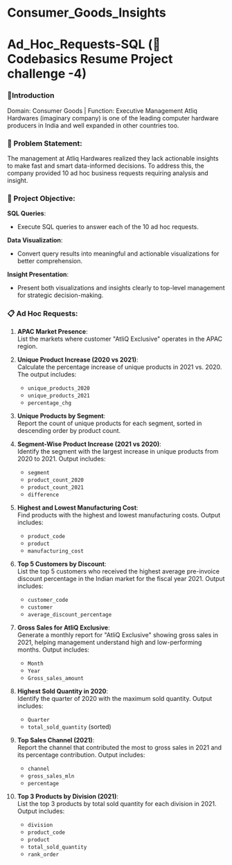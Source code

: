 # Consumer_Goods_Insights
# Ad_Hoc_Requests-SQL (📄 Codebasics Resume Project challenge -4)

### 👋Introduction

Domain:  Consumer Goods | Function: Executive Management
Atliq Hardwares (imaginary company) is one of the leading computer hardware producers in India and well expanded in other countries too.

### 📑 Problem Statement:

The management at Atliq Hardwares realized they lack actionable insights to make fast and smart data-informed decisions. To address this, the company provided 10 ad hoc business requests requiring analysis and insight.


### 📝 Project Objective:
**SQL Queries**:  
- Execute SQL queries to answer each of the 10 ad hoc requests.

**Data Visualization**:  
- Convert query results into meaningful and actionable visualizations for better comprehension.

**Insight Presentation**:  
- Present both visualizations and insights clearly to top-level management for strategic decision-making.


### 📋 Ad Hoc Requests:<br />
1. **APAC Market Presence**:  
   List the markets where customer "AtliQ Exclusive" operates in the APAC region.

2. **Unique Product Increase (2020 vs 2021)**:  
   Calculate the percentage increase of unique products in 2021 vs. 2020. The output includes:  
   - `unique_products_2020`  
   - `unique_products_2021`  
   - `percentage_chg`

3. **Unique Products by Segment**:  
   Report the count of unique products for each segment, sorted in descending order by product count.

4. **Segment-Wise Product Increase (2021 vs 2020)**:  
   Identify the segment with the largest increase in unique products from 2020 to 2021. Output includes:  
   - `segment`  
   - `product_count_2020`  
   - `product_count_2021`  
   - `difference`

5. **Highest and Lowest Manufacturing Cost**:  
   Find products with the highest and lowest manufacturing costs. Output includes:  
   - `product_code`  
   - `product`  
   - `manufacturing_cost`

6. **Top 5 Customers by Discount**:  
   List the top 5 customers who received the highest average pre-invoice discount percentage in the Indian market for the fiscal year 2021. Output includes:  
   - `customer_code`  
   - `customer`  
   - `average_discount_percentage`

7. **Gross Sales for AtliQ Exclusive**:  
   Generate a monthly report for "AtliQ Exclusive" showing gross sales in 2021, helping management understand high and low-performing months. Output includes:  
   - `Month`  
   - `Year`  
   - `Gross_sales_amount`

8. **Highest Sold Quantity in 2020**:  
   Identify the quarter of 2020 with the maximum sold quantity. Output includes:  
   - `Quarter`  
   - `total_sold_quantity` (sorted)

9. **Top Sales Channel (2021)**:  
   Report the channel that contributed the most to gross sales in 2021 and its percentage contribution. Output includes:  
   - `channel`  
   - `gross_sales_mln`  
   - `percentage`

10. **Top 3 Products by Division (2021)**:  
    List the top 3 products by total sold quantity for each division in 2021. Output includes:  
    - `division`  
    - `product_code`  
    - `product`  
    - `total_sold_quantity`  
    - `rank_order`
